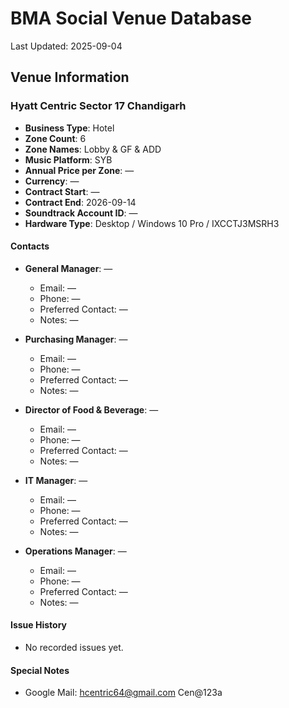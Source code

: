 # BMA Social Venue Database

Last Updated: 2025-09-04

## Venue Information

### Hyatt Centric Sector 17 Chandigarh
- **Business Type**: Hotel
- **Zone Count**: 6
- **Zone Names**: Lobby & GF & ADD
- **Music Platform**: SYB
- **Annual Price per Zone**: —
- **Currency**: —
- **Contract Start**: —
- **Contract End**: 2026-09-14
- **Soundtrack Account ID**: —
- **Hardware Type**: Desktop / Windows 10 Pro / IXCCTJ3MSRH3

#### Contacts
- **General Manager**: —
  - Email: —
  - Phone: —
  - Preferred Contact: —
  - Notes: —

- **Purchasing Manager**: —
  - Email: —
  - Phone: —
  - Preferred Contact: —
  - Notes: —

- **Director of Food & Beverage**: —
  - Email: —
  - Phone: —
  - Preferred Contact: —
  - Notes: —

- **IT Manager**: —
  - Email: —
  - Phone: —
  - Preferred Contact: —
  - Notes: —

- **Operations Manager**: —
  - Email: —
  - Phone: —
  - Preferred Contact: —
  - Notes: —

#### Issue History
- No recorded issues yet.

#### Special Notes
- Google Mail: hcentric64@gmail.com Cen@123a
